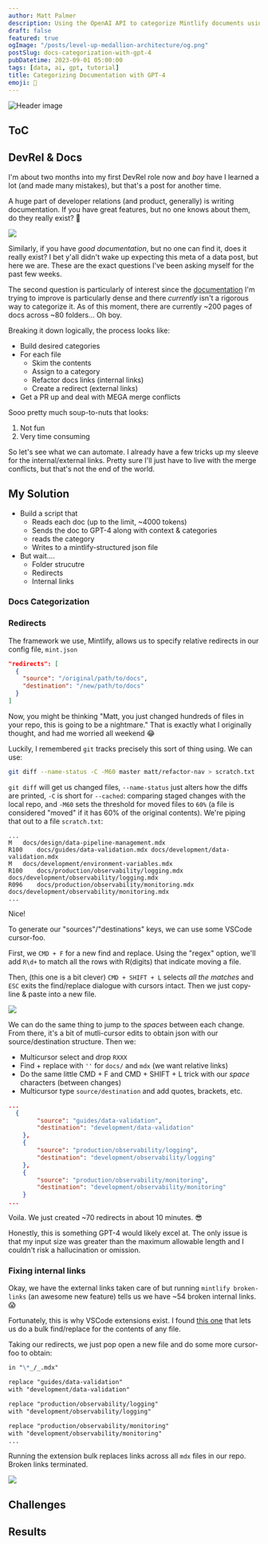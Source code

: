 ```yaml
---
author: Matt Palmer
description: Using the OpenAI API to categorize Mintlify documents using GPT-4
draft: false
featured: true
ogImage: "/posts/level-up-medallion-architecture/og.png"
postSlug: docs-categorization-with-gpt-4
pubDatetime: 2023-09-01 05:00:00
tags: [data, ai, gpt, tutorial]
title: Categorizing Documentation with GPT-4
emoji: 🥇
---
```


<style>
/* 16:9 Aspect Ratio (divide 9 by 16 = 0.5625) */
.container {
  position: relative;
  overflow: hidden;
  width: 100%;
  padding-top: 56.25%;
}

/* Then style the iframe to fit in the container div with full height and width */
.responsive-iframe {
  position: absolute;
  top: 0;
  left: 0;
  bottom: 0;
  right: 0;
  width: 100%;
  height: 100%;
  display: block;
}

/* img {
    width: 45%;
    height: auto;
    aspect-ratio: attr(width) / attr(height);
} */
</style>

![Header image](/posts/level-up-medallion-architecture/header.png)

## ToC

## DevRel & Docs

I'm about two months into my first DevRel role now and _boy_ have I learned a lot (and made many mistakes), but that's a post for another time.

A huge part of developer relations (and product, generally) is writing documentation. If you have great features, but no one knows about them, do they really exist? 🤔

![](/posts/docs-categorization-with-gpt-4/if-a-tree-falls.gif)

Similarly, if you have _good documentation_, but no one can find it, does it really exist? I bet y'all didn't wake up expecting this meta of a data post, but here we are. These are the exact questions I've been asking myself for the past few weeks.

The second question is particularly of interest since the [documentation](https://web.archive.org/web/20230521044430/https://docs.mage.ai/introduction/overview) I'm trying to improve is particularly dense and there _currently_ isn't a rigorous way to categorize it. As of this moment, there are currently ~200 pages of docs across ~80 folders... Oh boy.

Breaking it down logically, the process looks like:

- Build desired categories
- For each file
  - Skim the contents
  - Assign to a category
  - Refactor docs links (internal links)
  - Create a redirect (external links)
- Get a PR up and deal with MEGA merge conflicts

Sooo pretty much soup-to-nuts that looks:

1. Not fun
2. Very time consuming

So let's see what we can automate. I already have a few tricks up my sleeve for the internal/external links. Pretty sure I'll just have to live with the merge conflicts, but that's not the end of the world.

## My Solution

- Build a script that
  - Reads each doc (up to the limit, ~4000 tokens)
  - Sends the doc to GPT-4 along with context & categories
  - reads the category
  - Writes to a mintlify-structured json file
- But wait....
  - Folder strucutre
  - Redirects
  - Internal links

### Docs Categorization

### Redirects

The framework we use, Mintlify, allows us to specify relative redirects in our config file, `mint.json`

```json
"redirects": [
  {
    "source": "/original/path/to/docs",
    "destination": "/new/path/to/docs"
  }
]
```

Now, you might be thinking "Matt, you just changed hundreds of files in your repo, this is going to be a nightmare." That is exactly what I originally thought, and had me worried all weekend 😂

Luckily, I remembered `git` tracks precisely this sort of thing using. We can use:

```bash
git diff --name-status -C -M60 master matt/refactor-nav > scratch.txt
```

`git diff` will get us changed files, `--name-status` just alters how the diffs are printed, `-C` is short for `--cached`: comparing staged changes with the local repo, and `-M60` sets the threshold for moved files to `60%` (a file is considered "moved" if it has 60% of the original contents). We're piping that out to a file `scratch.txt`:

```
...
M	docs/design/data-pipeline-management.mdx
R100	docs/guides/data-validation.mdx	docs/development/data-validation.mdx
M	docs/development/environment-variables.mdx
R100	docs/production/observability/logging.mdx	docs/development/observability/logging.mdx
R096	docs/production/observability/monitoring.mdx	docs/development/observability/monitoring.mdx
...
```

Nice!

To generate our "sources"/"destinations" keys, we can use some VSCode cursor-foo.

First, we `CMD + F` for a new find and replace. Using the "regex" option, we'll add `R\d+` to match all the rows with R(digits) that indicate moving a file.

Then, (this one is a bit clever) `CMD + SHIFT + L` selects _all the matches_ and `ESC` exits the find/replace dialogue with cursors intact. Then we just copy-line & paste into a new file.

![](/posts/docs-categorization-with-gpt-4/find-replace.gif)

We can do the same thing to jump to the _spaces_ between each change. From there, it's a bit of mutli-cursor edits to obtain json with our source/destination structure. Then we:

- Multicursor select and drop `RXXX`
- Find + replace with `''` for `docs/` and `mdx` (we want relative links)
- Do the same little CMD + F and CMD + SHIFT + L trick with our _space_ characters (between changes)
- Multicursor type `source/destination` and add quotes, brackets, etc.

```json
...
  {
		"source": "guides/data-validation",
		"destination": "development/data-validation"
	},
	{
		"source": "production/observability/logging",
		"destination": "development/observability/logging"
	},
	{
		"source": "production/observability/monitoring",
		"destination": "development/observability/monitoring"
	}
...
```

Voila. We just created ~70 redirects in about 10 minutes. 😎

Honestly, this is something GPT-4 would likely excel at. The only issue is that my input size was greater than the maximum allowable length and I couldn't risk a hallucination or omission.

### Fixing internal links

Okay, we have the external links taken care of but running `mintlify broken-links` (an awesome new feature) tells us we have ~54 broken internal links. 😱

Fortunately, this is why VSCode extensions exist. I found [this one](https://marketplace.visualstudio.com/items?itemName=angelomollame.batch-replacer) that lets us do a bulk find/replace for the contents of any file.

Taking our redirects, we just pop open a new file and do some more cursor-foo to obtain:

```markdown
in "\*_/_.mdx"

replace "guides/data-validation"
with "development/data-validation"

replace "production/observability/logging"
with "development/observability/logging"

replace "production/observability/monitoring"
with "development/observability/monitoring"
...
```

Running the extension bulk replaces links across all `mdx` files in our repo. Broken links terminated.

![](/posts/docs-categorization-with-gpt-4/terminator.gif)

## Challenges

## Results
